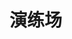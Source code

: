 # 演练场

<ExamplePlayground />

<script setup>
    import ExamplePlayground from './components/ExamplePlayground.vue';
</script>
